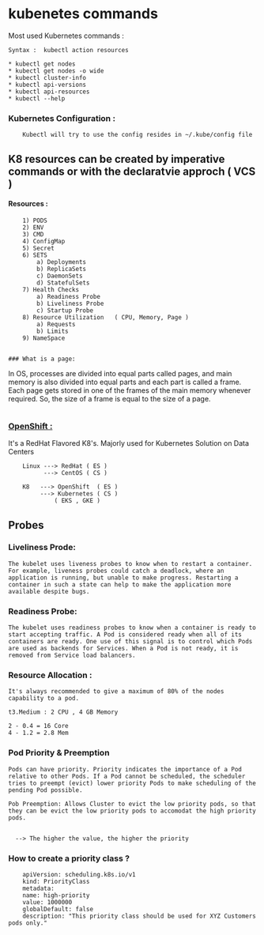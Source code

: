 # kubenetes commands 


Most used Kubernetes commands :

```
Syntax :  kubectl action resources 

* kubectl get nodes  
* kubectl get nodes -o wide
* kubectl cluster-info 
* kubectl api-versions
* kubectl api-resources 
* kubectl --help 
```

### Kubernetes Configuration :
```
    Kubectl will try to use the config resides in ~/.kube/config file 
```

## K8 resources can be created by imperative commands or with the declaratvie approch ( VCS )

#### Resources :
```
    1) PODS
    2) ENV 
    3) CMD 
    4) ConfigMap 
    5) Secret 
    6) SETS  
        a) Deployments
        b) ReplicaSets 
        c) DaemonSets
        d) StatefulSets
    7) Health Checks
        a) Readiness Probe 
        b) Liveliness Probe 
        c) Startup Probe     
    8) Resource Utilization   ( CPU, Memory, Page )
        a) Requests
        b) Limits
    9) NameSpace 


### What is a page: 

```
In OS, processes are divided into equal parts called pages, and main memory is also divided into equal parts and each part is called a frame. Each page gets stored in one of the frames of the main memory whenever required. So, the size of a frame is equal to the size of a page.
```

``` 
### <u> OpenShift :  </u>
It's a RedHat Flavored K8's. Majorly used for Kubernetes Solution on Data Centers
```
    Linux ---> RedHat ( ES )
          ---> CentOS ( CS )

    K8   ---> OpenShift  ( ES ) 
         ---> Kubernetes ( CS )
             ( EKS , GKE )

```
## Probes

### Liveliness Prode:
```
The kubelet uses liveness probes to know when to restart a container. For example, liveness probes could catch a deadlock, where an application is running, but unable to make progress. Restarting a container in such a state can help to make the application more available despite bugs.
```
### Readiness Probe: 
```
The kubelet uses readiness probes to know when a container is ready to start accepting traffic. A Pod is considered ready when all of its containers are ready. One use of this signal is to control which Pods are used as backends for Services. When a Pod is not ready, it is removed from Service load balancers.
```


### Resource Allocation :
```
It's always recommended to give a maximum of 80% of the nodes capability to a pod.

t3.Medium : 2 CPU , 4 GB Memory 

2 - 0.4 = 16 Core 
4 - 1.2 = 2.8 Mem 
```


### Pod Priority & Preemption 
```
Pods can have priority. Priority indicates the importance of a Pod relative to other Pods. If a Pod cannot be scheduled, the scheduler tries to preempt (evict) lower priority Pods to make scheduling of the pending Pod possible.

Pob Preemption: Allows Cluster to evict the low priority pods, so that they can be evict the low priority pods to accomodat the high priority pods.

  
  --> The higher the value, the higher the priority

```

### How to create a priority class ?

```
    apiVersion: scheduling.k8s.io/v1
    kind: PriorityClass
    metadata:
    name: high-priority
    value: 1000000
    globalDefault: false
    description: "This priority class should be used for XYZ Customers pods only."

```
